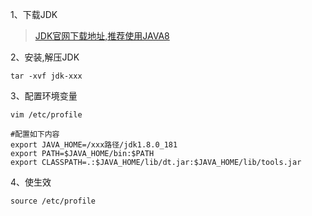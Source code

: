 1、下载JDK
> [JDK官网下载地址,推荐使用JAVA8](https://www.oracle.com/java/technologies/downloads/archive/)

2、安装,解压JDK
```
tar -xvf jdk-xxx
```

3、配置环境变量
```
vim /etc/profile

#配置如下内容
export JAVA_HOME=/xxx路径/jdk1.8.0_181
export PATH=$JAVA_HOME/bin:$PATH
export CLASSPATH=.:$JAVA_HOME/lib/dt.jar:$JAVA_HOME/lib/tools.jar
```

4、使生效

```
source /etc/profile
```